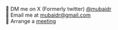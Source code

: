 🤝 DM me on X (Formerly twitter) <u>[@mubaidr](http://twitter.com/mubaidr)</u> <br/>
🤝 Email me at <u>mubaidr@gmail.com</u> <br/>
🤝 Arrange a <u>[meeting](https://cal.com/mubaidr)</u>
